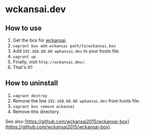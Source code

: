 # wckansai.dev

## How to use

1. Get the box for [wckansai](https://www.dropbox.com/s/3nten5btyvsip4j/wckansai.box?dl=0).
1. `vagrant box add wckansai path/to/wckansai.box`
1. Add `192.168.88.88 wpkansai.dev` to your hosts file.
1. `vagrant up`
1. Finally, visit `http://wckansai.dev/`.
1. That's it!!

## How to uninstall

1. `vagrant destroy`
1. Remove the line `192.168.88.88 wpkansai.dev` from hosts file.
1. `vagrant box remove wckansai`
1. Remove this directory.


See also [https://github.com/wckansai2015/wckansai-box](https://github.com/wckansai2015/wckansai-box).

